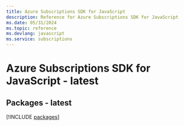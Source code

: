 ```yaml
---
title: Azure Subscriptions SDK for JavaScript
description: Reference for Azure Subscriptions SDK for JavaScript
ms.date: 05/31/2024
ms.topic: reference
ms.devlang: javascript
ms.service: subscriptions
---
```

# Azure Subscriptions SDK for JavaScript - latest
## Packages - latest
[!INCLUDE [packages](subscriptions-index.md)]